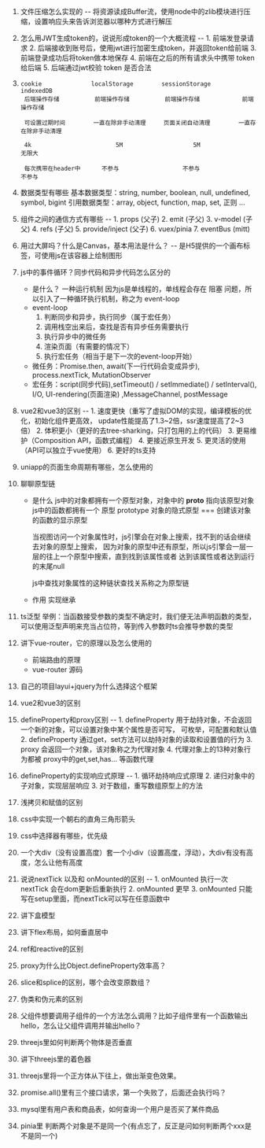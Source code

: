 1. 文件压缩怎么实现的
    -- 将资源读成Buffer流，使用node中的zlib模块进行压缩，设置响应头来告诉浏览器以哪种方式进行解压

2. 怎么用JWT生成token的，说说形成token的一个大概流程
    -- 1. 前端发登录请求
        2. 后端接收到账号后，使用jwt进行加密生成token，并返回token给前端
        3. 前端登录成功后将token做本地保存
        4. 前端在之后的所有请求头中携带 token 给后端
        5. 后端通过jwt校验 token 是否合法

3.     cookie              localStorage        sessionStorage          indexedDB
        后端操作存储          前端操作存储          前端操作存储            前端操作存储

        可设置过期时间        一直在除非手动清理     页面关闭自动清理        一直存在除非手动清理               

        4k                        5M                    5M                  无限大

        每次携带在header中      不参与                  不参与                 不参与

4. 数据类型有哪些
    基本数据类型：string, number, boolean, null, undefined, symbol, bigint
    引用数据类型：array, object, function, map, set, 正则 ...

5. 组件之间的通信方式有哪些
    -- 1. props    (父子)
        2. emit     (子父)
        3. v-model  (子父)
        4. refs     (子父)
        5. provide/inject   (父子)
        6. vuex/pinia
        7. eventBus     (mitt)

6. 用过大屏吗？什么是Canvas，基本用法是什么？
    -- 是H5提供的一个画布标签，可使用js在该容器上绘制图形

7. js中的事件循环？同步代码和异步代码怎么区分的
    - 是什么？
        一种运行机制
        因为js是单线程的，单线程会存在 阻塞 问题，所以引入了一种循环执行机制，称之为 event-loop
    - event-loop
        1. 判断同步和异步，执行同步（属于宏任务）
        2. 调用栈空出来后，查找是否有异步任务需要执行
        3. 执行异步中的微任务
        4. 渲染页面（有需要的情况下）
        5. 执行宏任务（相当于是下一次的event-loop开始）
    - 微任务：Promise.then, await(下一行代码会变成异步), process.nextTick, MutationObserver
    - 宏任务：script(同步代码),setTimeout() / setImmediate() / setInterval(), I/O, 
            UI-rendering(页面渲染) ,MessageChannel, postMessage
            
8. vue2和vue3的区别
    -- 1. 速度更快（重写了虚拟DOM的实现，编译模板的优化，初始化组件更高效，
            update性能提高了1.3~2倍，ssr速度提高了2~3倍）
        2. 体积更小（更好的去tree-sharking，只打包用的上的代码）
        3. 更易维护（Composition API，函数式编程）
        4. 更接近原生开发
        5. 更灵活的使用（API可以独立于vue使用）
        6. 更好的ts支持

9. uniapp的页面生命周期有哪些，怎么使用的

10. 聊聊原型链
    - 是什么
        js中的对象都拥有一个原型对象，对象中的 __proto__ 指向该原型对象
        js中的函数都拥有一个 原型 prototype
        对象的隐式原型 === 创建该对象的函数的显示原型

        当视图访问一个对象属性时，js引擎会在对象上搜索，找不到的话会继续去对象的原型上搜索，
        因为对象的原型中还有原型，所以js引擎会一层一层的往上一个原型中搜索，直到找到该属性或者
        达到该属性或者达到运行的末尾null

        js中查找对象属性的这种链状查找关系称之为原型链
    - 作用
        实现继承

11. ts泛型
    举例：当函数接受参数的类型不确定时，我们便无法声明函数的类型，可以使用泛型声明来充当占位符，等到传入参数时ts会推导参数的类型

12. 讲下vue-router，它的原理以及怎么使用的
    - 前端路由的原理
    - vue-router 源码

1. 自己的项目layui+jquery为什么选择这个框架
2. vue2和vue3的区别
3. defineProperty和proxy区别
    -- 1. defineProperty 用于劫持对象，不会返回一个新的对象，可以设置对象中某个属性是否可写，
        可枚举，可配置和默认值
        2. defineProperty 通过get，set方法可以劫持对象的读取和设置值的行为
        3. proxy 会返回一个对象，该对象称之为代理对象
        4. 代理对象上的13种对象行为都被 proxy中的get,set,has... 等函数代理

4. defineProperty的实现响应式原理
    -- 1. 循环劫持响应式原理
        2. 递归对象中的子对象，实现层层响应
        3. 对于数组，重写数组原型上的方法

5. 浅拷贝和赋值的区别

6. css中实现一个朝右的直角三角形箭头
7. css中选择器有哪些，优先级
8. 一个大div（没有设置高度）套一个小div（设置高度，浮动），大div有没有高度，怎么让他有高度
9. 说说nextTick 以及和 onMounted的区别
    -- 1. onMounted 执行一次  nextTick 会在dom更新后重新执行
        2. onMounted 更早 
        3. onMounted 只能写在setup里面，而nextTick可以写在任意函数中



1. 讲下盒模型
2. 讲下flex布局，如何垂直居中
3. ref和reactive的区别
4. proxy为什么比Object.defineProperty效率高？
5. slice和splice的区别，哪个会改变原数组？
6. 伪类和伪元素的区别
7. 父组件想要调用子组件的一个方法怎么调用？比如子组件里有一个函数输出hello，怎么让父组件调用并输出hello？
8. threejs里如何判断两个物体是否垂直
9. 讲下threejs里的着色器
10. threejs里将一个正方体从下往上，做出渐变色效果。
11. promise.all()里有三个接口请求，第一个失败了，后面还会执行吗？
12. mysql里有用户表和商品表，如何查询一个用户是否买了某件商品
13. pinia里 判断两个对象是不是同一个(有点忘了，反正是问如何判断两个xxx是不是同一个)


